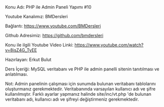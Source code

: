 Konu Adı: PHP ile Admin Paneli Yapımı #10

Youtube Kanalımız: BMDersleri

Bağlantı: https://www.youtube.com/BMDersleri​​

Github Adresimiz: https://github.com/bmdersleri

Konu ile ilgili Youtube Video Linki: https://www.youtube.com/watch?v=8isZ4G_TyEE

Hazırlayan: Erkut Bulut

Ders İçeriği: MySQL veritabanı ve PHP ile admin panelli sitenin tanıtılması ve anlatılması.

Not: Admin panelinin çalışması için sunumda bulunan veritabanı tablolarını oluşturmanız gerekmektedir. Veritabanında varsayılan kullanıcı adı ve şifre kullanılmıştır. Farklı ayarlar yapmanız halinde site/inc/vt.php 'de bulunan veritabanı adı, kullanıcı adı ve şifreyi değiştirmeniz gerekmektedir.